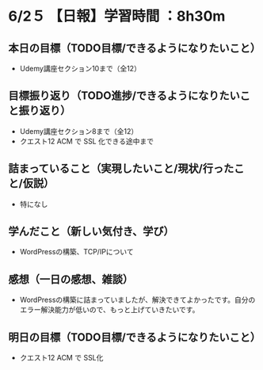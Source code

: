 # 6/2５ 【日報】学習時間 ：8h30m
## 本日の目標（TODO目標/できるようになりたいこと）
- Udemy講座セクション10まで（全12）
## 目標振り返り（TODO進捗/できるようになりたいこと振り返り）
- Udemy講座セクション8まで（全12）
- クエスト12 ACM で SSL 化できる途中まで
## 詰まっていること（実現したいこと/現状/行ったこと/仮説）
- 特になし
## 学んだこと（新しい気付き、学び）
- WordPressの構築、TCP/IPについて
## 感想（一日の感想、雑談）
- WordPressの構築に詰まっていましたが、解決できてよかったです。自分のエラー解決能力が低いので、もっと上げていきたいです。
## 明日の目標（TODO目標/できるようになりたいこと）
- クエスト12 ACM で SSL化
